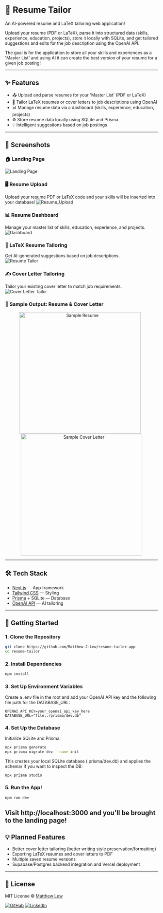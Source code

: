 # 📄 Resume Tailor


An AI-powered resume and LaTeX tailoring web application!

Upload your resume (PDF or LaTeX), parse it into structured data (skills, experience, education, projects), store it locally with SQLite, and get tailored suggestions and edits for the job description using the OpenAI API.

The goal is for the application to store all your skills and experiences as a 'Master List' and using AI it can create the best version of your resume for a given job posting!

---

## ✨ Features

- 📤 Upload and parse resumes for your 'Master List' (PDF or LaTeX)
- 🧠 Tailor LaTeX resumes or cover letters to job descriptions using OpenAI
- 📊 Manage resume data via a dashboard (skills, experience, education, projects)
- ⚙️ Store resume data locally using SQLite and Prisma
- 💡 Intelligent suggestions based on job postings

---
## 📸 Screenshots

### 🏠 Landing Page  
![Landing Page](./public/screenshots/homepage.png)

### 🖥 Resume Upload
Upload your resume PDF or LaTeX code and your skills will be inserted into your database!
![Resume_Upload](./public/screenshots/upload_resume.png)

### 📊 Resume Dashboard  
Manage your master list of skills, education, experience, and projects.  
![Dashboard](./public/screenshots/dashboard.png)

### 🧠 LaTeX Resume Tailoring  
Get AI-generated suggestions based on job descriptions.  
![Resume Tailor](./public/screenshots/resume_tailor.png)

### ✍️ Cover Letter Tailoring  
Tailor your existing cover letter to match job requirements.  
![Cover Letter Tailor](./public/screenshots/cover_letter_tailor.png)

### 📄 Sample Output: Resume & Cover Letter

<div align="center">
  <img src="./public/screenshots/sample_resume.png" alt="Sample Resume" width="400" style="margin-right: 10px;" />
  <img src="./public/screenshots/sample_cover_letter.png" alt="Sample Cover Letter" width="400" />
</div>



---
## 🛠️ Tech Stack

- [Next.js](https://nextjs.org/) — App framework
- [Tailwind CSS](https://tailwindcss.com/) — Styling
- [Prisma](https://www.prisma.io/) + SQLite — Database
- [OpenAI API](https://platform.openai.com/docs) — AI tailoring

---
## 🚀 Getting Started

### 1. Clone the Repository

```bash
git clone https://github.com/Matthew-J-Lew/resume-tailor-app
cd resume-tailor
```

### 2. Install Dependencies
```bash
npm install
```

### 3. Set Up Environment Variables
Create a .env file in the root and add your OpenAI API key and the following file path for the DATABASE_URL:
```env
OPENAI_API_KEY=your_openai_api_key_here
DATABASE_URL="file:./prisma/dev.db"
```

### 4. Set Up the Database
Initialize SQLite and Prisma:
```bash
npx prisma generate
npx prisma migrate dev --name init
```
This creates your local SQLite database (.prisma/dev.db) and applies the schema/
If you want to inspect the DB:
```bash
npx prisma studio
```
### 5. Run the App!
```bash
npm run dev
```
Visit http://localhost:3000 and you'll be brought to the landing page!
---
## 💡 Planned Features

- Better cover letter tailoring (better writing style preservation/formatting)
- Exporting LaTeX resumes and cover letters to PDF
- Multiple saved resume versions
- Supabase/Postgres backend integration and Vercel deployment

---
## 🪪 License

MIT License © [Matthew Lew](https://github.com/Matthew-J-Lew)

[![GitHub](https://img.shields.io/badge/GitHub-181717?style=flat&logo=github&logoColor=white)](https://github.com/Matthew-J-Lew)
[![LinkedIn](https://img.shields.io/badge/LinkedIn-0A66C2?style=flat&logo=linkedin&logoColor=white)](https://www.linkedin.com/in/matt-j-lew/)






